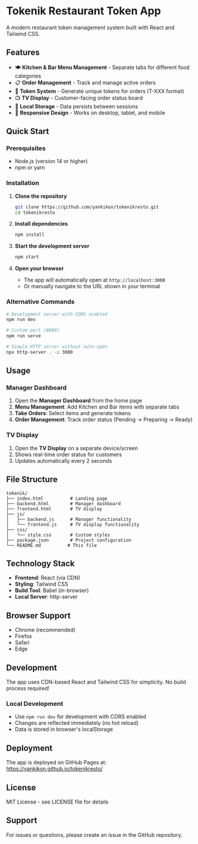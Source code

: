 # Tokenik Restaurant Token App

A modern restaurant token management system built with React and Tailwind CSS.

## Features

- 🍽️ **Kitchen & Bar Menu Management** - Separate tabs for different food categories
- 📋 **Order Management** - Track and manage active orders
- 🎫 **Token System** - Generate unique tokens for orders (T-XXX format)
- 📺 **TV Display** - Customer-facing order status board
- 💾 **Local Storage** - Data persists between sessions
- 📱 **Responsive Design** - Works on desktop, tablet, and mobile

## Quick Start

### Prerequisites
- Node.js (version 14 or higher)
- npm or yarn

### Installation

1. **Clone the repository**
   ```bash
   git clone https://github.com/yankikon/tokenikresto.git
   cd tokenikresto
   ```

2. **Install dependencies**
   ```bash
   npm install
   ```

3. **Start the development server**
   ```bash
   npm start
   ```

4. **Open your browser**
   - The app will automatically open at `http://localhost:3000`
   - Or manually navigate to the URL shown in your terminal

### Alternative Commands

```bash
# Development server with CORS enabled
npm run dev

# Custom port (8080)
npm run serve

# Simple HTTP server without auto-open
npx http-server . -p 3000
```

## Usage

### Manager Dashboard
1. Open the **Manager Dashboard** from the home page
2. **Menu Management**: Add Kitchen and Bar items with separate tabs
3. **Take Orders**: Select items and generate tokens
4. **Order Management**: Track order status (Pending → Preparing → Ready)

### TV Display
1. Open the **TV Display** on a separate device/screen
2. Shows real-time order status for customers
3. Updates automatically every 2 seconds

## File Structure

```
tokenik/
├── index.html          # Landing page
├── backend.html        # Manager dashboard
├── frontend.html       # TV display
├── js/
│   ├── backend.js      # Manager functionality
│   └── frontend.js     # TV display functionality
├── css/
│   └── style.css       # Custom styles
├── package.json        # Project configuration
└── README.md          # This file
```

## Technology Stack

- **Frontend**: React (via CDN)
- **Styling**: Tailwind CSS
- **Build Tool**: Babel (in-browser)
- **Local Server**: http-server

## Browser Support

- Chrome (recommended)
- Firefox
- Safari
- Edge

## Development

The app uses CDN-based React and Tailwind CSS for simplicity. No build process required!

### Local Development
- Use `npm run dev` for development with CORS enabled
- Changes are reflected immediately (no hot reload)
- Data is stored in browser's localStorage

## Deployment

The app is deployed on GitHub Pages at: https://yankikon.github.io/tokenikresto/

## License

MIT License - see LICENSE file for details

## Support

For issues or questions, please create an issue in the GitHub repository.